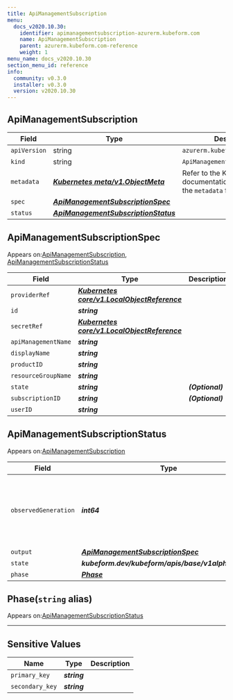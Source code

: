 ```yaml
---
title: ApiManagementSubscription
menu:
  docs_v2020.10.30:
    identifier: apimanagementsubscription-azurerm.kubeform.com
    name: ApiManagementSubscription
    parent: azurerm.kubeform.com-reference
    weight: 1
menu_name: docs_v2020.10.30
section_menu_id: reference
info:
  community: v0.3.0
  installer: v0.3.0
  version: v2020.10.30
---
```


## ApiManagementSubscription
| Field | Type | Description |
| ------ | ----- | ----------- |
| `apiVersion` | string | `azurerm.kubeform.com/v1alpha1` |
|    `kind` | string | `ApiManagementSubscription` |
| `metadata` | ***[Kubernetes meta/v1.ObjectMeta](https://v1-18.docs.kubernetes.io/docs/reference/generated/kubernetes-api/v1.18/#objectmeta-v1-meta)***|Refer to the Kubernetes API documentation for the fields of the `metadata` field.|
| `spec` | ***[ApiManagementSubscriptionSpec](#apimanagementsubscriptionspec)***||
| `status` | ***[ApiManagementSubscriptionStatus](#apimanagementsubscriptionstatus)***||
## ApiManagementSubscriptionSpec

Appears on:[ApiManagementSubscription](#apimanagementsubscription), [ApiManagementSubscriptionStatus](#apimanagementsubscriptionstatus)

| Field | Type | Description |
| ------ | ----- | ----------- |
| `providerRef` | ***[Kubernetes core/v1.LocalObjectReference](https://v1-18.docs.kubernetes.io/docs/reference/generated/kubernetes-api/v1.18/#localobjectreference-v1-core)***||
| `id` | ***string***||
| `secretRef` | ***[Kubernetes core/v1.LocalObjectReference](https://v1-18.docs.kubernetes.io/docs/reference/generated/kubernetes-api/v1.18/#localobjectreference-v1-core)***||
| `apiManagementName` | ***string***||
| `displayName` | ***string***||
| `productID` | ***string***||
| `resourceGroupName` | ***string***||
| `state` | ***string***| ***(Optional)*** |
| `subscriptionID` | ***string***| ***(Optional)*** |
| `userID` | ***string***||
## ApiManagementSubscriptionStatus

Appears on:[ApiManagementSubscription](#apimanagementsubscription)

| Field | Type | Description |
| ------ | ----- | ----------- |
| `observedGeneration` | ***int64***| ***(Optional)*** Resource generation, which is updated on mutation by the API Server.|
| `output` | ***[ApiManagementSubscriptionSpec](#apimanagementsubscriptionspec)***| ***(Optional)*** |
| `state` | ***kubeform.dev/kubeform/apis/base/v1alpha1.State***| ***(Optional)*** |
| `phase` | ***[Phase](#phase)***| ***(Optional)*** |
## Phase(`string` alias)

Appears on:[ApiManagementSubscriptionStatus](#apimanagementsubscriptionstatus)

---
## Sensitive Values
| Name | Type | Description |
|------|------|-------------|
| `primary_key` | ***string*** ||
| `secondary_key` | ***string*** ||
